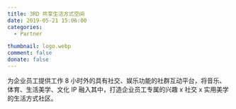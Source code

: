 ```yaml
---
title: 3RD 共享生活方式空间
date: 2019-05-21 15:06:00
categories:
  - Partner

thumbnail: logo.webp
comment: false
donate: false
---
```


为企业员工提供工作 8 小时外的具有社交、娱乐功能的社群互动平台，将音乐、体育、生活美学、文化 IP 融入其中，打造企业员工专属的兴趣 x 社交 x 实用美学的生活方式社区。

